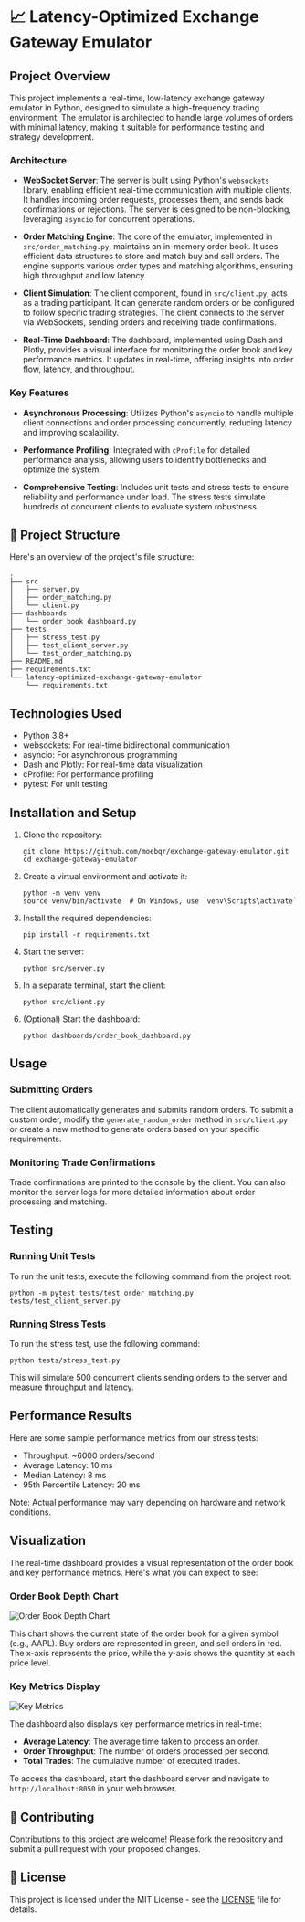 # 📈 Latency-Optimized Exchange Gateway Emulator

## Project Overview

This project implements a real-time, low-latency exchange gateway emulator in Python, designed to simulate a high-frequency trading environment. The emulator is architected to handle large volumes of orders with minimal latency, making it suitable for performance testing and strategy development.

### Architecture

- **WebSocket Server**: The server is built using Python's `websockets` library, enabling efficient real-time communication with multiple clients. It handles incoming order requests, processes them, and sends back confirmations or rejections. The server is designed to be non-blocking, leveraging `asyncio` for concurrent operations.

- **Order Matching Engine**: The core of the emulator, implemented in `src/order_matching.py`, maintains an in-memory order book. It uses efficient data structures to store and match buy and sell orders. The engine supports various order types and matching algorithms, ensuring high throughput and low latency.

- **Client Simulation**: The client component, found in `src/client.py`, acts as a trading participant. It can generate random orders or be configured to follow specific trading strategies. The client connects to the server via WebSockets, sending orders and receiving trade confirmations.

- **Real-Time Dashboard**: The dashboard, implemented using Dash and Plotly, provides a visual interface for monitoring the order book and key performance metrics. It updates in real-time, offering insights into order flow, latency, and throughput.

### Key Features

- **Asynchronous Processing**: Utilizes Python's `asyncio` to handle multiple client connections and order processing concurrently, reducing latency and improving scalability.

- **Performance Profiling**: Integrated with `cProfile` for detailed performance analysis, allowing users to identify bottlenecks and optimize the system.

- **Comprehensive Testing**: Includes unit tests and stress tests to ensure reliability and performance under load. The stress tests simulate hundreds of concurrent clients to evaluate system robustness.

## 📁 Project Structure

Here's an overview of the project's file structure:

```
.
├── src
│   ├── server.py
│   ├── order_matching.py
│   └── client.py
├── dashboards
│   └── order_book_dashboard.py
├── tests
│   ├── stress_test.py
│   ├── test_client_server.py
│   └── test_order_matching.py
├── README.md
├── requirements.txt
└── latency-optimized-exchange-gateway-emulator
    └── requirements.txt
```

## Technologies Used

- Python 3.8+
- websockets: For real-time bidirectional communication
- asyncio: For asynchronous programming
- Dash and Plotly: For real-time data visualization
- cProfile: For performance profiling
- pytest: For unit testing

## Installation and Setup

1. Clone the repository:
   ```
   git clone https://github.com/moebqr/exchange-gateway-emulator.git
   cd exchange-gateway-emulator
   ```

2. Create a virtual environment and activate it:
   ```
   python -m venv venv
   source venv/bin/activate  # On Windows, use `venv\Scripts\activate`
   ```

3. Install the required dependencies:
   ```
   pip install -r requirements.txt
   ```

4. Start the server:
   ```
   python src/server.py
   ```

5. In a separate terminal, start the client:
   ```
   python src/client.py
   ```

6. (Optional) Start the dashboard:
   ```
   python dashboards/order_book_dashboard.py
   ```

## Usage

### Submitting Orders

The client automatically generates and submits random orders. To submit a custom order, modify the `generate_random_order` method in `src/client.py` or create a new method to generate orders based on your specific requirements.

### Monitoring Trade Confirmations

Trade confirmations are printed to the console by the client. You can also monitor the server logs for more detailed information about order processing and matching.

## Testing

### Running Unit Tests

To run the unit tests, execute the following command from the project root:

```
python -m pytest tests/test_order_matching.py tests/test_client_server.py
```

### Running Stress Tests

To run the stress test, use the following command:

```
python tests/stress_test.py
```

This will simulate 500 concurrent clients sending orders to the server and measure throughput and latency.

## Performance Results

Here are some sample performance metrics from our stress tests:

- Throughput: ~6000 orders/second
- Average Latency: 10 ms
- Median Latency: 8 ms
- 95th Percentile Latency: 20 ms

Note: Actual performance may vary depending on hardware and network conditions.

## Visualization

The real-time dashboard provides a visual representation of the order book and key performance metrics. Here's what you can expect to see:

### Order Book Depth Chart

![Order Book Depth Chart](docs/images/order_book_depth_chart.png)

This chart shows the current state of the order book for a given symbol (e.g., AAPL). Buy orders are represented in green, and sell orders in red. The x-axis represents the price, while the y-axis shows the quantity at each price level.

### Key Metrics Display

![Key Metrics](docs/images/key_metrics.png)

The dashboard also displays key performance metrics in real-time:

- **Average Latency**: The average time taken to process an order.
- **Order Throughput**: The number of orders processed per second.
- **Total Trades**: The cumulative number of executed trades.

To access the dashboard, start the dashboard server and navigate to `http://localhost:8050` in your web browser.

## 🤝 Contributing

Contributions to this project are welcome! Please fork the repository and submit a pull request with your proposed changes.

## 📜 License

This project is licensed under the MIT License - see the [LICENSE](LICENSE) file for details.
